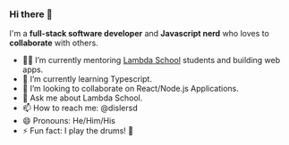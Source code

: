 ### Hi there 👋

I'm a **full-stack software developer** and **Javascript nerd** who loves to **collaborate** with others.

- 👨‍💻 I’m currently mentoring [Lambda School](https://lambdaschool.com/) students and building web apps.
- 🌱 I’m currently learning Typescript.
- 👯 I’m looking to collaborate on React/Node.js Applications.
- 💬 Ask me about Lambda School.
- 📫 How to reach me: @dislersd
- 😄 Pronouns: He/Him/His
- ⚡ Fun fact: I play the drums! 🥁
